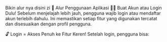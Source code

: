 Bikin alur nya disini zi
🚀 Alur Penggunaan Aplikasi
🧑‍💻 Buat Akun atau Login Dulu!
Sebelum menjelajah lebih jauh, pengguna wajib login atau mendaftar akun terlebih dahulu.
Ini memastikan setiap fitur yang digunakan tercatat dan disesuaikan dengan profil pengguna.

🔓 Login = Akses Penuh ke Fitur Keren!
Setelah login, pengguna bisa:
